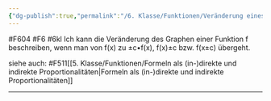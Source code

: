 ```yaml
---
{"dg-publish":true,"permalink":"/6. Klasse/Funktionen/Veränderung eines Graphen einer Funktion mit einer Konstanten/"}
---
```


#F604 #F6 #6kl
Ich kann die Veränderung des Graphen einer Funktion f beschreiben, wenn man von f(x) zu ±c•f(x), f(x)±c bzw. f(x±c) übergeht.

siehe auch:
#F511[[5. Klasse/Funktionen/Formeln als (in-)direkte und indirekte Proportionalitäten\|Formeln als (in-)direkte und indirekte Proportionalitäten]]
___

